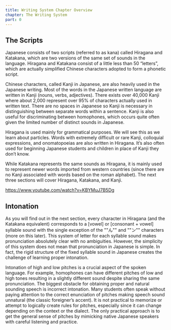 ```yaml
---
title: Writing System Chapter Overview
chapter: The Writing System
part: 0
---
```


## The Scripts

Japanese consists of two scripts (referred to as kana) called Hiragana and Katakana, which are two versions of the same set of sounds in the language. Hiragana and Katakana consist of a little less than 50 “letters”, which are actually simplified Chinese characters adopted to form a phonetic script.

Chinese characters, called Kanji in Japanese, are also heavily used in the Japanese writing. Most of the words in the Japanese written language are written in Kanji (nouns, verbs, adjectives). There exists over 40,000 Kanji where about 2,000 represent over 95% of characters actually used in written text. There are no spaces in Japanese so Kanji is necessary in distinguishing between separate words within a sentence. Kanji is also useful for discriminating between homophones, which occurs quite often given the limited number of distinct sounds in Japanese.

Hiragana is used mainly for grammatical purposes. We will see this as we learn about particles. Words with extremely difficult or rare Kanji, colloquial expressions, and onomatopoeias are also written in Hiragana. It’s also often used for beginning Japanese students and children in place of Kanji they don’t know.

While Katakana represents the same sounds as Hiragana, it is mainly used to represent newer words imported from western countries (since there are no Kanji associated with words based on the roman alphabet). The next three sections will cover Hiragana, Katakana, and Kanji.

https://www.youtube.com/watch?v=KBYMuJ7B5Dg

## Intonation

As you will find out in the next section, every character in Hiragana (and the Katakana equivalent) corresponds to a [vowel] or [consonant + vowel] syllable sound with the single exception of the ""ん"" and ""ン"" characters (more on this later). This system of letter for each syllable sound makes pronunciation absolutely clear with no ambiguities. However, the simplicity of this system does not mean that pronunciation in Japanese is simple. In fact, the rigid structure of the fixed syllable sound in Japanese creates the challenge of learning proper intonation.

Intonation of high and low pitches is a crucial aspect of the spoken language. For example, homophones can have different pitches of low and high tones resulting in a slightly different sound despite sharing the same pronunciation. The biggest obstacle for obtaining proper and natural sounding speech is incorrect intonation. Many students often speak without paying attention to the correct enunciation of pitches making speech sound unnatural (the classic foreigner’s accent). It is not practical to memorize or attempt to logically create rules for pitches, especially since it can change depending on the context or the dialect. The only practical approach is to get the general sense of pitches by mimicking native Japanese speakers with careful listening and practice.
